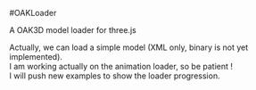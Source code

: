 #OAKLoader

A OAK3D model loader for three.js  

Actually, we can load a simple model (XML only, binary is not yet implemented).  
I am working actually on the animation loader, so be patient !  
I will push new examples to show the loader progression.
